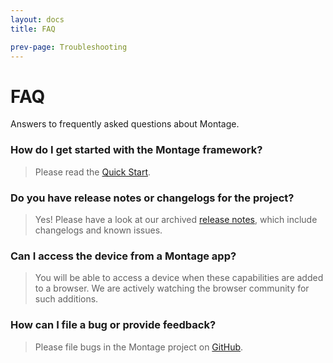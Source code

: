 ```yaml
---
layout: docs
title: FAQ

prev-page: Troubleshooting
---
```


# FAQ

Answers to frequently asked questions about Montage.

### How do I get started with the Montage framework?
> Please read the [Quick Start](https://github.com/montagejs/montage/wiki/Quick-Start).

### Do you have release notes or changelogs for the project?
> Yes! Please have a look at our archived [release notes](https://github.com/montagejs/montage/blob/master/CHANGES.md), which include changelogs and known issues.

### Can I access the device from a Montage app?
> You will be able to access a device when these capabilities are added to a browser. We are actively watching the browser community for such additions.

### How can I file a bug or provide feedback?
> Please file bugs in the Montage project on [GitHub](https://github.com/montagejs/montage/issues).